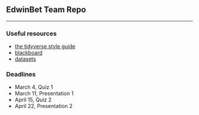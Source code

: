 ## EdwinBet Team Repo 
-------------------------------------------

### Useful resources
- [the tidyverse style guide](https://style.tidyverse.org/)
- [blackboard](https://blackboard.gwu.edu/webapps/blackboard/execute/announcement?method=search&context=course_entry&course_id=_329835_1&handle=announcements_entry&mode=view)
- [datasets](https://docs.google.com/document/d/1zlpDCApl7VkuppcMPxMxLfu3qQQe-tLk7Ok35VnzmHI/edit?usp=sharing)

### Deadlines 
- March 4, Quiz 1 
- March 11, Presentation 1
- April 15, Quiz 2
- April 22, Presentation 2 

